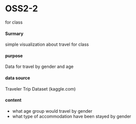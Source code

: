 # OSS2-2
for class

#### Surmary
 simple visualization about travel for class
 #### purpose
 Data for travel by gender and age
 #### data source 
 Traveler Trip Dataset (kaggle.com)

 #### content 
 - what age group would travel by gender
 - what type of accommodation have been stayed by gender
